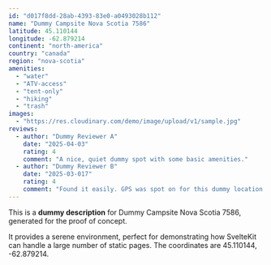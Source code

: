 ```yaml
---
id: "d017f8dd-28ab-4393-83e0-a0493028b112"
name: "Dummy Campsite Nova Scotia 7586"
latitude: 45.110144
longitude: -62.879214
continent: "north-america"
country: "canada"
region: "nova-scotia"
amenities:
  - "water"
  - "ATV-access"
  - "tent-only"
  - "hiking"
  - "trash"
images:
  - "https://res.cloudinary.com/demo/image/upload/v1/sample.jpg"
reviews:
  - author: "Dummy Reviewer A"
    date: "2025-04-03"
    rating: 4
    comment: "A nice, quiet dummy spot with some basic amenities."
  - author: "Dummy Reviewer B"
    date: "2025-03-017"
    rating: 4
    comment: "Found it easily. GPS was spot on for this dummy location."
---
```


This is a **dummy description** for Dummy Campsite Nova Scotia 7586, generated for the proof of concept.

It provides a serene environment, perfect for demonstrating how SvelteKit can handle a large number of static pages. The coordinates are 45.110144, -62.879214.

